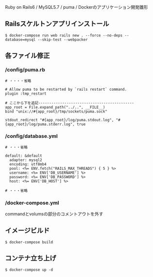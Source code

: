 Ruby on Rails6 / MySQL5.7 / puma / Dockerのアプリケーション開発雛形

## Railsスケルトンアプリインストール

```
$ docker-compose run web rails new . --force --no-deps --database=mysql --skip-test --webpacker
```

## 各ファイル修正

### /config/puma.rb

```
# ・・・・省略

# Allow puma to be restarted by `rails restart` command.
plugin :tmp_restart

# ここから下を追記--------------------------------------------
app_root = File.expand_path("../..", __FILE__)
bind "unix://#{app_root}/tmp/sockets/puma.sock"

stdout_redirect "#{app_root}/log/puma.stdout.log", "#{app_root}/log/puma.stderr.log", true
```

### /config/database.yml

```
# ・・・省略

default: &default
  adapter: mysql2
  encoding: utf8mb4
  pool: <%= ENV.fetch("RAILS_MAX_THREADS") { 5 } %>
  username: <%= ENV['DB_USERNAME'] %>
  password: <%= ENV['DB_PASSWORD'] %>
  host: <%= ENV['DB_HOST'] %>

# ・・・省略
```

### /docker-compose.yml

commandとvolumsの部分のコメントアウトを外す

## イメージビルド

```
$ docker-compose build
```

## コンテナ立ち上げ
```
$ docker-compose up -d
```
